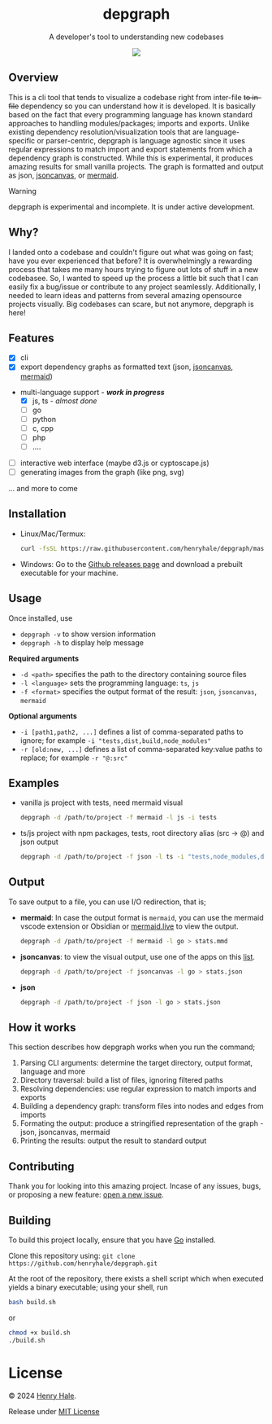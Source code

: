 <div align=center>

# depgraph

A developer's tool to understanding new codebases

[![](https://mermaid.ink/img/pako:eNptkE0OgjAQha9CZi0egIUrl650SQ2ZthNBAiX9STDA3W0pEhRXff3m9c10BhBKEmTw0NiVyeXK2iQxjscrHp8mgGRWBfY59vcAqJVfRr4agyp4n_P_RrEYf3mpnKGYMMuCK5-hYsiHCaXqivJ4bOPDdGl6Gr3JjOv7UOHbyvKJwMWWLzPv-Lbrrhh3AwdoSDdYSb_DIZgY2JIaYpB5KVHXDFg7eR86q26vVkBmtaMDuE6ipXOFfgNNhNMbLWiKbg?type=png)](https://mermaid.live/edit#pako:eNptkE0OgjAQha9CZi0egIUrl650SQ2ZthNBAiX9STDA3W0pEhRXff3m9c10BhBKEmTw0NiVyeXK2iQxjscrHp8mgGRWBfY59vcAqJVfRr4agyp4n_P_RrEYf3mpnKGYMMuCK5-hYsiHCaXqivJ4bOPDdGl6Gr3JjOv7UOHbyvKJwMWWLzPv-Lbrrhh3AwdoSDdYSb_DIZgY2JIaYpB5KVHXDFg7eR86q26vVkBmtaMDuE6ipXOFfgNNhNMbLWiKbg)

</div>

## Overview

This is a cli tool that tends to visualize a codebase right from inter-file
~~to in-file~~ dependency so you can understand how it is developed. It is basically
based on the fact that every programming language has known standard approaches
to handling modules/packages; imports and exports. Unlike existing dependency
resolution/visualization tools that are language-specific or parser-centric,
depgraph is language agnostic since it uses regular expressions to match import
and export statements from which a dependency graph is constructed. While this is
experimental, it produces amazing results for small vanilla projects. The graph
is formatted and output as json, [jsoncanvas](jsoncanvas.org), or [mermaid](mermaid.js.org).

> [!WARNING]
> depgraph is experimental and incomplete. It is under active
> development.

## Why?

I landed onto a codebase and couldn't figure out what was going on fast;
have you ever experienced that before? It is overwhelmingly a rewarding process that
takes me many hours trying to figure out lots of stuff in a new codebasee.
So, I wanted to speed up the process a little bit such that I can easily fix a bug/issue
or contribute to any project seamlessly. Additionally, I needed to learn ideas and
patterns from several amazing opensource projects visually. Big codebases can scare,
but not anymore, depgraph is here!

## Features

- [x] cli
- [x] export dependency graphs as formatted text (json, [jsoncanvas](jsoncanvas.org), [mermaid](mermaid.js.org))
- multi-language support - _**work in progress**_
  - [x] js, ts - _almost done_
  - [ ] go
  - [ ] python
  - [ ] c, cpp
  - [ ] php
  - [ ] ....
- [ ] interactive web interface (maybe d3.js or cyptoscape.js)
- [ ] generating images from the graph (like png, svg)

... and more to come

## Installation

- Linux/Mac/Termux:
	```sh
	curl -fsSL https://raw.githubusercontent.com/henryhale/depgraph/master/install.sh | bash
	```
- Windows:
	Go to the [Github releases page](https://github.com/henryhale/depgraph/releases/latest) and download a prebuilt executable for your machine.

## Usage

Once installed, use
- `depgraph -v` to show version information
- `depgraph -h` to display help message

**Required arguments**
- `-d <path>` specifies the path to the directory containing source files
- `-l <language>` sets the programming language: `ts`, `js` <!-- , `go`, `c`, `cpp`, `php` -->
- `-f <format>` specifies the output format of the result: `json`, `jsoncanvas`, `mermaid`

**Optional arguments**
- `-i [path1,path2, ...]` defines a list of comma-separated paths to ignore; for example `-i "tests,dist,build,node_modules"`
- `-r [old:new, ...]` defines a list of comma-separated key:value paths to replace; for example `-r "@:src"`

## Examples

- vanilla js project with tests, need mermaid visual
	```sh
	depgraph -d /path/to/project -f mermaid -l js -i tests
	```
- ts/js project with npm packages, tests, root directory alias (src -> @) and json output
	```sh
	depgraph -d /path/to/project -f json -l ts -i "tests,node_modules,dist" -r "@:src"
	```

## Output

To save output to a file, you can use I/O redirection, that is;

- **mermaid**: In case the output format is `mermaid`, you can use the mermaid vscode
  extension or Obsidian or [mermaid.live](https://mermaid.live) to view the output.
  ```sh
  depgraph -d /path/to/project -f mermaid -l go > stats.mmd
  ```
- **jsoncanvas**: to view the visual output, use one of the apps on this [list](https://jsoncanvas.org/docs/apps/).
  ```sh
  depgraph -d /path/to/project -f jsoncanvas -l go > stats.json
  ```
- **json**
  ```sh
  depgraph -d /path/to/project -f json -l go > stats.json
  ```

## How it works

This section describes how depgraph works when you run the command;

1. Parsing CLI arguments: determine the target directory, output format, language and more
2. Directory traversal: build a list of files, ignoring filtered paths
3. Resolving dependencies: use regular expression to match imports and exports
4. Building a dependency graph: transform files into nodes and edges from imports
5. Formating the output: produce a stringified representation of the graph - json, jsoncanvas, mermaid
6. Printing the results: output the result to standard output

## Contributing

Thank you for looking into this amazing project. Incase of any issues, bugs, or proposing a new feature: [open a new issue](https://github.com/henryhale/depgraph/issues/new).

## Building

To build this project locally, ensure that you have [Go](https://go.dev/doc/install) installed.

Clone this repository using: `git clone https://github.com/henryhale/depgraph.git`

At the root of the repository, there exists a shell script which when executed yields a binary executable;
using your shell, run

```sh
bash build.sh
```

or

```sh
chmod +x build.sh
./build.sh
```

# License

&copy; 2024 [Henry Hale](https://github.com/henryhale).

Release under [MIT License](https://github.com/henryhale/depgraph/blob/master/LICENSE.txt)
